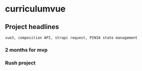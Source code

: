 # curriculumvue

## Project headlines
```
vue3, composition API, strapi request, PINIA state management
```

### 2 months for mvp


### Rush project


